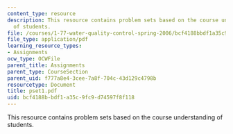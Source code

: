 ```yaml
---
content_type: resource
description: This resource contains problem sets based on the course understanding
  of students.
file: /courses/1-77-water-quality-control-spring-2006/bcf4188bbdf1a35c9fc9d74597f8f118_pset1.pdf
file_type: application/pdf
learning_resource_types:
- Assignments
ocw_type: OCWFile
parent_title: Assignments
parent_type: CourseSection
parent_uid: f777a8e4-3cee-7a8f-704c-43d129c4798b
resourcetype: Document
title: pset1.pdf
uid: bcf4188b-bdf1-a35c-9fc9-d74597f8f118
---
```

This resource contains problem sets based on the course understanding of students.

